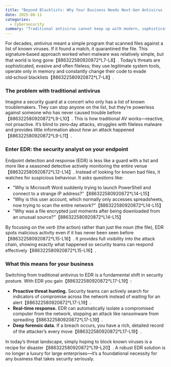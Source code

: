 ```yaml
---
title: "Beyond Blacklists: Why Your Business Needs Next‑Gen Antivirus (EDR)"
date: 2025-08-11
categories:
  - Cybersecurity
summary: "Traditional antivirus cannot keep up with modern, sophisticated threats; endpoint detection and response (EDR) offers the proactive defence your organisation needs."
---
```


For decades, *antivirus* meant a simple program that scanned files against a list of known viruses.  If it found a match, it quarantined the file.  This signature‑based approach worked when malware was relatively simple, but that world is long gone【886322580920872†L7-L8】.  Today’s threats are sophisticated, evasive and often fileless; they use legitimate system tools, operate only in memory and constantly change their code to evade old‑school blacklists【886322580920872†L7-L8】.

### The problem with traditional antivirus

Imagine a security guard at a concert who only has a list of known troublemakers.  They can stop anyone on the list, but they’re powerless against someone who has never caused trouble before【886322580920872†L9-L10】.  This is how traditional AV works—reactive, not proactive.  It’s blind to zero‑day attacks, struggles with fileless malware and provides little information about *how* an attack happened【886322580920872†L9-L11】.

### Enter EDR: the security analyst on your endpoint

Endpoint detection and response (EDR) is less like a guard with a list and more like a seasoned detective actively monitoring the entire venue【886322580920872†L12-L14】.  Instead of looking for known bad files, it watches for suspicious behaviour.  It asks questions like:

* “Why is Microsoft Word suddenly trying to launch PowerShell and connect to a strange IP address?”【886322580920872†L14-L15】
* “Why is this user account, which normally only accesses spreadsheets, now trying to scan the entire network?”【886322580920872†L14-L15】
* “Why was a file encrypted just moments after being downloaded from an unusual source?”【886322580920872†L14-L15】

By focusing on the *verb* (the action) rather than just the *noun* (the file), EDR spots malicious activity even if it has never been seen before【886322580920872†L15-L16】.  It provides full visibility into the attack chain, showing exactly what happened so security teams can respond effectively【886322580920872†L15-L16】.

### What this means for your business

Switching from traditional antivirus to EDR is a fundamental shift in security posture.  With EDR you gain【886322580920872†L17-L19】:

* **Proactive threat hunting.** Security teams can actively search for indicators of compromise across the network instead of waiting for an alert【886322580920872†L17-L19】.
* **Real‑time response.** EDR can automatically isolate a compromised computer from the network, stopping an attack like ransomware from spreading【886322580920872†L17-L19】.
* **Deep forensic data.** If a breach occurs, you have a rich, detailed record of the attacker’s every move【886322580920872†L17-L19】.

In today’s threat landscape, simply hoping to block known viruses is a recipe for disaster【886322580920872†L19-L20】.  A robust EDR solution is no longer a luxury for large enterprises—it’s a foundational necessity for any business that takes security seriously.
